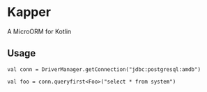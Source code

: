 # Kapper
A MicroORM for Kotlin

## Usage
```
val conn = DriverManager.getConnection("jdbc:postgresql:amdb")

val foo = conn.queryfirst<Foo>("select * from system")
```
